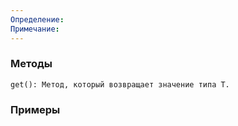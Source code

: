```yaml
---
Определение: 
Примечание:
---
```

### Методы

```
get(): Метод, который возвращает значение типа T.
```

### Примеры
